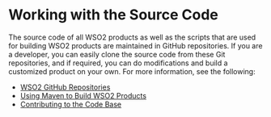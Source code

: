 # Working with the Source Code

The source code of all WSO2 products as well as the scripts that are used for building WSO2 products are maintained in GitHub repositories. If you are a developer, you can easily clone the source code from these Git repositories, and if required, you can do modifications and build a customized product on your own. For more information, see the following:

-   [WSO2 GitHub Repositories](https://wso2.github.io/github-repositories.html)
-   [Using Maven to Build WSO2 Products](https://wso2.github.io/using-maven.html)
-   [Contributing to the Code Base](https://wso2.github.io/index.html)


